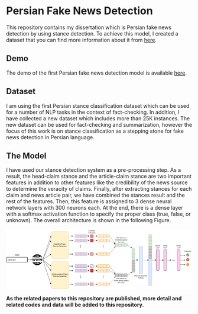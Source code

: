 # Persian Fake News Detection

This repository contains my dissertation which is Persian fake news detection by using stance detection. To achieve this model, I created a dataset that you can find more information about it from [here](https://github.com/Zarharan/PersianStanceDetection).

## Demo

The demo of the first Persian fake news detection model is available [here](http://khabarsaanj.ir).

## Dataset

I am using the first Persian stance classification dataset which can be used for a number of NLP tasks in the context of fact-checking. In addition, I have collected a new dataset which includes more than 25K instances. The new dataset can be used for fact-checking and summarization, however the focus of this work is on stance classification as a stepping stone for fake news detection in Persian language.

## The Model

I have used our stance detection system as a pre-processing step. As a result, the head-claim stance and the article-claim stance are two important features in addition to other features like the credibility of the news source to determine the veracity of claims. Finally, after extracting stances for each claim and news article pair, we have combined the stances result and the rest of the features. Then, this feature is assigned to 3 dense neural network layers with 300 neurons each. At the end, there is a dense layer with a softmax activation function to specify the proper class (true, false, or unknown). The overall architecture is shown in the following Figure.

![My proposed model in order to develop fake news detection](https://github.com/Zarharan/PersianFakeNewsDetection/blob/main/Files/Model.png)


**As the related papers to this repository are published, more detail and related codes and data will be added to this repository.**

